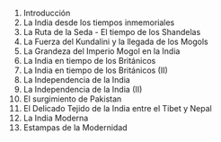 01. Introducción
02. La India desde los tiempos inmemoriales
03. La Ruta de la Seda - El tiempo de los Shandelas
04. La Fuerza del Kundalini y la llegada de los Mogols
05. La Grandeza del Imperio Mogol en la India
06. La India en tiempo de los Británicos
07. La India en tiempo de los Británicos (II)
08. La Independencia de la India
09. La Independencia de la India (II)
10. El surgimiento de Pakistan
12. El Delicado Tejido de la India entre el Tibet y Nepal
13. La India Moderna
14. Estampas de la Modernidad
